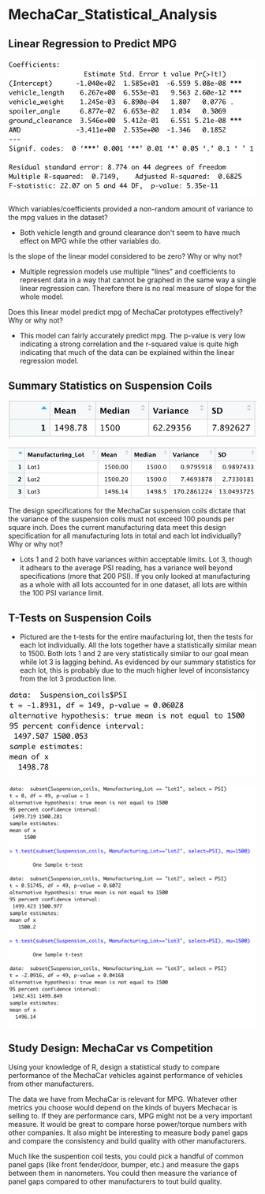 # MechaCar_Statistical_Analysis

## Linear Regression to Predict MPG

![linear regression](Resources/multiple_regression.png)

Which variables/coefficients provided a non-random amount of variance to the mpg values in the dataset?

- Both vehicle length and ground clearance don't seem to have much effect on MPG while the other variables do.

Is the slope of the linear model considered to be zero? Why or why not?

- Multiple regression models use multiple "lines" and coefficients to represent data in a way that cannot be graphed in the same way a single linear regression can. Therefore there is no real measure of slope for the whole model.

Does this linear model predict mpg of MechaCar prototypes effectively? Why or why not?

- This model can fairly accurately predict mpg. The p-value is very low indicating a strong correlation and the r-squared value is quite high indicating that much of the data can be explained within the linear regression model.

## Summary Statistics on Suspension Coils

![stats1](Resources/total_stats.png)

![stats2](Resources/lot_stats.png)

The design specifications for the MechaCar suspension coils dictate that the variance of the suspension coils must not exceed 100 pounds per square inch. Does the current manufacturing data meet this design specification for all manufacturing lots in total and each lot individually? Why or why not?

- Lots 1 and 2 both have variances within acceptable limits. Lot 3, though it adhears to the average PSI reading, has a variance well beyond specifications (more that 200 PSI). If you only looked at manufacturing as a whole with all lots accounted for in one dataset, all lots are within the 100 PSI variance limit.

## T-Tests on Suspension Coils

- Pictured are the t-tests for the entire maufacturing lot, then the tests for each lot individually. All the lots together have a statistically similar mean to 1500. Both lots 1 and 2 are very statistically similar to our goal mean while lot 3 is lagging behind. As evidenced by our summary statistics for each lot, this is probably due to the much higher level of inconsistancy from the lot 3 production line.

![ttest1](Resources/total_ttest.png)

![ttest2](Resources/lot_ttest.png)

## Study Design: MechaCar vs Competition

Using your knowledge of R, design a statistical study to compare performance of the MechaCar vehicles against performance of vehicles from other manufacturers.

The data we have from MechaCar is relevant for MPG. Whatever other metrics you choose would depend on the kinds of buyers Mechacar is selling to. If they are performance cars, MPG might not be a very important measure. It would be great to compare horse power/torque numbers with other companies. It also might be interesting to measure body panel gaps and compare the consistency and build quality with other manufacturers.

Much like the suspention coil tests, you could pick a handful of common panel gaps (like front fender/door, bumper, etc.) and measure the gaps between them in nanometers. You could then measure the variance of panel gaps compared to other manufacturers to tout build quality. 
